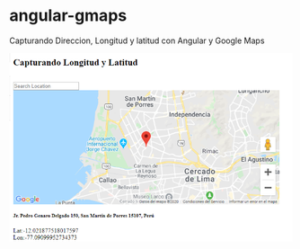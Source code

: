 # angular-gmaps

Capturando Direccion, Longitud y latitud con Angular y Google Maps
   

![Resultado](https://github.com/rclaros/angular-gmaps/blob/master/src/assets/main.png)
